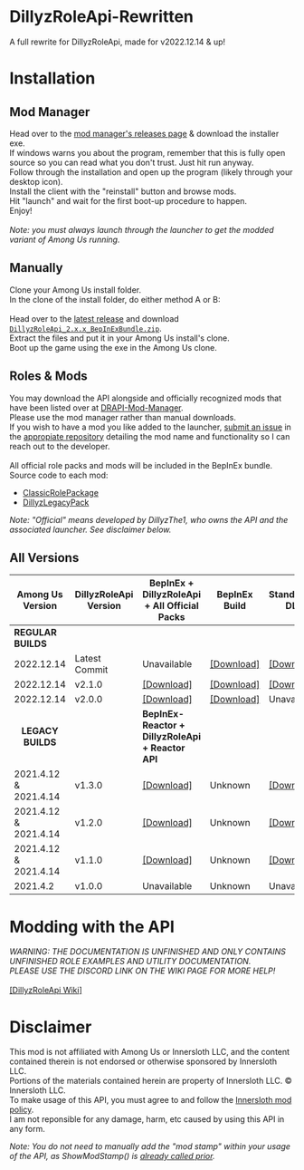 # DillyzRoleApi-Rewritten
 A full rewrite for DillyzRoleApi, made for v2022.12.14 & up!
 
# Installation
## Mod Manager
Head over to the [mod manager's releases page](https://github.com/DillyzThe1/DRAPI-Mod-Manager/releases) & download the installer exe.<br>
If windows warns you about the program, remember that this is fully open source so you can read what you don't trust. Just hit run anyway.<br>
Follow through the installation and open up the program (likely through your desktop icon).<br>
Install the client with the "reinstall" button and browse mods.<br>
Hit "launch" and wait for the first boot-up procedure to happen.<br>
Enjoy!<br>
<br>
*Note: you must always launch through the launcher to get the modded variant of Among Us running.*
## Manually
Clone your Among Us install folder.<br>
In the clone of the install folder, do either method A or B:<br>
<br>
Head over to the <a href="https://github.com/DillyzThe1/DillyzRoleApi-Rewritten/releases/latest/">latest release</a> and download [`DillyzRoleApi_2.x.x_BepInExBundle.zip`](../../releases/download/2.0.0/DillyzRoleApi_2.0.0_BepInExBundle.zip).<br>
Extract the files and put it in your Among Us install's clone.<br>
Boot up the game using the exe in the Among Us clone.

## Roles & Mods
You may download the API alongside and officially recognized mods that have been listed over at [DRAPI-Mod-Manager](https://github.com/DillyzThe1/DRAPI-Mod-Manager/releases/latest/).<br>
Please use the mod manager rather than manual downloads.<br>
If you wish to have a mod you like added to the launcher, [submit an issue](https://github.com/DillyzThe1/DRAPI-Mod-Manager/issues/new) in the [appropiate repository](https://github.com/DillyzThe1/DRAPI-Mod-Manager) detailing the mod name and functionality so I can reach out to the developer.<br>
<br>
All official role packs and mods will be included in the BepInEx bundle.<br>
Source code to each mod:
- [ClassicRolePackage](https://github.com/DillyzThe1/ClassicRolePackage)
- [DillyzLegacyPack](https://github.com/DillyzThe1/DillyzLegacyPack)

*Note: "Official" means developed by DillyzThe1, who owns the API and the associated launcher. See disclaimer below.*

## All Versions
| Among Us<br>Version | DillyzRoleApi<br>Version | BepInEx + DillyzRoleApi<br>+ All Official Packs |  BepInEx<br>Build  | Standalone DLL |
|------------------|-----------------------|--------------------------------------------------|-----------------|----------------|
|**REGULAR BUILDS**| | | | |
| 2022.12.14 | Latest Commit | Unavailable | [[Download]](https://builds.bepinex.dev/projects/bepinex_be/577/BepInEx_UnityIL2CPP_x86_ec79ad0_6.0.0-be.577.zip) | [[Download]](../../raw/main/notes%20n%20stuff/DillyzRoleApi-Rewritten-Latest-Commit.dll) |
| 2022.12.14 | v2.1.0 | [[Download]](../../releases/download/2.1.0/DillyzRoleApi_2.1.0_BepInExBundle.zip) | [[Download]](https://builds.bepinex.dev/projects/bepinex_be/577/BepInEx_UnityIL2CPP_x86_ec79ad0_6.0.0-be.577.zip) | [[Download]](../../releases/download/2.1.0/DillyzRoleApi-Rewritten.dll) |
| 2022.12.14 | v2.0.0 | [[Download]](../../releases/download/2.0.0/DillyzRoleApi_2.0.0_BepInExBundle.zip) | [[Download]](https://builds.bepinex.dev/projects/bepinex_be/577/BepInEx_UnityIL2CPP_x86_ec79ad0_6.0.0-be.577.zip) | Unavailable |
| <center>**LEGACY BUILDS**</center>    |  | <b>BepInEx-Reactor + DillyzRoleApi<br>+ Reactor API</b> |   |         |
| 2021.4.12 & 2021.4.14 | v1.3.0 | [[Download]](https://github.com/DillyzThe1/DillyzRoleApi/releases/download/1.3.0/DillyzRoleAPI+BepInEx+Reactor.1.3.0.zip) | Unknown | [[Download]](https://github.com/DillyzThe1/DillyzRoleApi/releases/download/1.3.0/DillyzRolesAPI-2021.4.12s.dll) |
| 2021.4.12 & 2021.4.14 | v1.2.0 | [[Download]](https://github.com/DillyzThe1/DillyzRoleApi/releases/download/1.2.0/DillyzRoleAPI+BepInEx+Reactor.1.2.0.zip) | Unknown | [[Download]](https://github.com/DillyzThe1/DillyzRoleApi/releases/download/1.2.0/DillyzRolesAPI-2021.4.12s.dll) |
| 2021.4.12 & 2021.4.14 | v1.1.0 | [[Download]](https://github.com/DillyzThe1/DillyzRoleApi/releases/download/1.1.0/DillyzRoleAPI+BepInEx+Reactor.zip) | Unknown | [[Download]](https://github.com/DillyzThe1/DillyzRoleApi/releases/download/1.1.0/DillyzRolesAPI-2021.4.12s.dll) |
| 2021.4.2 | v1.0.0 | Unavailable | Unknown | Unavailable |

# Modding with the API
*WARNING: THE DOCUMENTATION IS UNFINISHED AND ONLY CONTAINS UNFINISHED ROLE EXAMPLES AND UTILITY DOCUMENTATION.*<br>
*PLEASE USE THE DISCORD LINK ON THE WIKI PAGE FOR MORE HELP!*<br>
<br>
[[DillyzRoleApi Wiki]](https://github.com/DillyzThe1/DillyzRoleApi-Rewritten/wiki)

# Disclaimer
This mod is not affiliated with Among Us or Innersloth LLC, and the content contained therein is not endorsed or otherwise sponsored by Innersloth LLC.<br>
Portions of the materials contained herein are property of Innersloth LLC. © Innersloth LLC.<br>
To make usage of this API, you must agree to and follow the <a href="https://www.innersloth.com/among-us-mod-policy/">Innersloth mod policy</a>.<br>
I am not reponsible for any damage, harm, etc caused by using this API in any form.

*Note: You do not need to manually add the "mod stamp" within your usage of the API, as ShowModStamp() is <a href="https://github.com/DillyzThe1/DillyzRoleApi-Rewritten/blob/main/DillyzRoleApiMain.cs#L60">already called prior</a>.*
